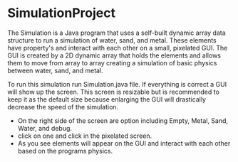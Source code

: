 # SimulationProject
The Simulation is a Java program that uses a self-built dynamic array data structure to run a simulation of water, sand, and metal. These elements have property's and interact with each other on a small, pixelated GUI. The GUI is created by a 2D dynamic array that holds the elements and allows them to move from array to array creating a simulation of basic physics between water, sand, and metal.    

To run this simulation run Simulation.java file. If everything is correct a GUI will show up the screen. 
This screen is resizable but is recommended to keep it as the default size because enlarging the GUI will drastically decrease the speed of the simulation.
 
 - On the right side of the screen are option including Empty, Metal, Sand, Water, and debug.
 - click on one and click in the pixelated screen.
 - As you see elements will appear on the GUI and interact with each other based on the programs physics.

